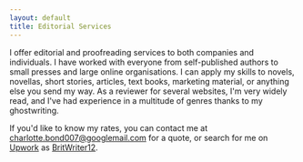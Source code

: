 ```yaml
---
layout: default
title: Editorial Services
---
```


I offer editorial and proofreading services to both companies and individuals. I have worked with everyone from self-published authors to small presses and large online organisations. I can apply my skills to novels, novellas, short stories, articles, text books, marketing material, or anything else you send my way. As a reviewer for several websites, I'm very widely read, and I've had experience in a multitude of genres thanks to my ghostwriting.

If you'd like to know my rates, you can contact me at charlotte.bond007@googlemail.com for a quote, or search for me on [Upwork](https://www.upwork.com) as [BritWriter12](https://www.upwork.com/o/profiles/browse/?nbs=1&q=BritWriter12).
